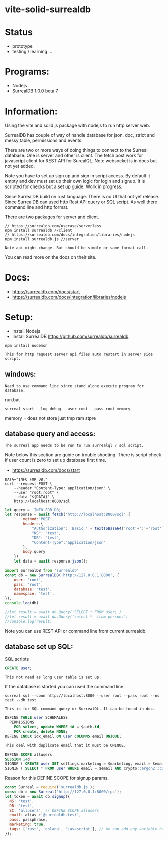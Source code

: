 # vite-solid-surrealdb

# Status
- prototype
- testing / learning ...

# Programs:
- Nodejs
- SurrealDB 1.0.0 beta 7


# Information:

 Using the vite and solid js package with nodejs to run http server web.

 SurrealDB has couple of way of handle database for json, doc, strict and messy table, permissions and events.

 There are two or more ways of doing things to connect to the Surreal database. One is server and other is client. The fetch post work for javascript client for REST API for SurealQL. Note websocket is in docs but not yet added.
 
 Note you have to set up sign up and sign in script access. By default it empty and dev must set up their own logic for login and signup. It is scripted for checks but a set up guide. Work in progress.

 Since SurrealDB build on rust language. There is no UI that not yet release. Since SurrealDB can used http Rest API query or SQL script. As well there command line and http format.

There are two packages for server and client.
```
// https://surrealdb.com/usecase/serverless
npm install surrealdb //client
// https://surrealdb.com/docs/integration/libraries/nodejs
npm install surrealdb.js //server
```
	Note api might change. But should be simple or same format call.



 
 You can read more on the docs on their site.

# Docs:
 - https://surrealdb.com/docs/start
 - https://surrealdb.com/docs/integration/libraries/nodejs


# Setup:

- Install Nodejs
- Install SurrealDB https://github.com/surrealdb/surrealdb

```
npm install nodemon
```
	This for http request server api files auto restart in server side script.

## windows:
	Need to use command line since stand alone execute program for database.

run.bat
```
surreal start --log debug --user root --pass root memory
```
memory = does not store just tmp ram stpre

## database query and access:

	The surreal app needs to be run to run surrealql / sql script.

  Note below this section are guide on trouble shooting. There is script check if user count is zero to set up database first time.

- https://surrealdb.com/docs/start

```command line
DATA="INFO FOR DB;"
curl --request POST \
	--header "Content-Type: application/json" \
	--user "root:root" \
	--data "${DATA}" \
	http://localhost:8000/sql
```

```js
let query = 'INFO FOR DB;'
let response = await fetch('http://localhost:8000/sql',{
		method:'POST',
		headers:{
			"Authorization": 'Basic ' + textToBase64('root'+':'+'root') ,
			"NS": "test",
			"DB": "test",
			"Content-Type":"application/json"
		},
		body:query
	})
	let data = await response.json();
```

```js
import SurrealDB from 'surrealdb'
const db = new SurrealDB('http://127.0.0.1:8000', {
	user: 'root',
	pass: 'root',
	database: 'test',
	namespace: 'test',
});
console.log(db)

//let result = await db.Query('SELECT * FROM user;')
//let result = await db.Query('select *  from person;')
//console.log(result)
```

Note you can use REST API or command line from current surrealdb.

## database set up SQL:
SQL scripts

```sql
CREATE user;
```
	This not need as long user table is set up.

If the database is started you can used the command line.
```
surreal sql --conn http://localhost:8000 --user root --pass root --ns test --db test
```
	This is for SQL command query or SurrealQL. It can be found in doc.
  

```sql
DEFINE TABLE user SCHEMALESS
  PERMISSIONS
    FOR select, update WHERE id = $auth.id, 
    FOR create, delete NONE;
DEFINE INDEX idx_email ON user COLUMNS email UNIQUE;
```
	This deal with duplicate email that it must be UNIQUE.

```sql
DEFINE SCOPE allusers
SESSION 14d
SIGNUP ( CREATE user SET settings.marketing = $marketing, email = $email, pass = crypto::argon2::generate($pass), tags = $tags )
SIGNIN ( SELECT * FROM user WHERE email = $email AND crypto::argon2::compare(pass, $pass) )
```

Reason for this DEFINE SCOPE for signup params.

```js
const Surreal = require('surrealdb.js');
const db = new Surreal('http://127.0.0.1:8000/rpc');
let token = await db.signup({
  NS: 'test',
  DB: 'test',
  SC: 'allusers', // DEFINE SCOPE allusers
  email: alias +'@surrealdb.test',
  pass: passphrase,
  marketing: true,
  tags: ['rust', 'golang', 'javascript'], // We can add any variable here to use in the SIGNUP clause
});
```